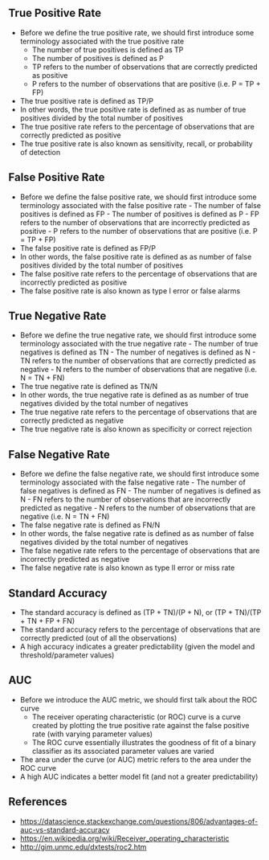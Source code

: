 ## True Positive Rate
- Before we define the true positive rate, we should first introduce some terminology associated with the true positive rate
	- The number of true positives is defined as TP
	- The number of positives is defined as P
	- TP refers to the number of observations that are correctly predicted as positive
	- P refers to the number of observations that are positive (i.e. P = TP + FP)
- The true positive rate is defined as TP/P
- In other words, the true positive rate is defined as as number of true positives divided by the total number of positives
- The true positive rate refers to the percentage of observations that are correctly predicted as positive
- The true positive rate is also known as sensitivity, recall, or probability of detection

## False Positive Rate
- Before we define the false positive rate, we should first introduce some terminology associated with the false positive rate
        - The number of false positives is defined as FP
        - The number of positives is defined as P
        - FP refers to the number of observations that are incorrectly predicted as positive
        - P refers to the number of observations that are positive (i.e. P = TP + FP)
- The false positive rate is defined as FP/P
- In other words, the false positive rate is defined as as number of false positives divided by the total number of positives
- The false positive rate refers to the percentage of observations that are incorrectly predicted as positive
- The false positive rate is also known as type I error or false alarms

## True Negative Rate
- Before we define the true negative rate, we should first introduce some terminology associated with the true negative rate
        - The number of true negatives is defined as TN
        - The number of negatives is defined as N
        - TN refers to the number of observations that are correctly predicted as negative
        - N refers to the number of observations that are negative (i.e. N = TN + FN)
- The true negative rate is defined as TN/N
- In other words, the true negative rate is defined as as number of true negatives divided by the total number of negatives
- The true negative rate refers to the percentage of observations that are correctly predicted as negative
- The true negative rate is also known as specificity or correct rejection

## False Negative Rate
- Before we define the false negative rate, we should first introduce some terminology associated with the false negative rate
        - The number of false negatives is defined as FN
        - The number of negatives is defined as N
        - FN refers to the number of observations that are incorrectly predicted as negative
        - N refers to the number of observations that are negative (i.e. N = TN + FN)
- The false negative rate is defined as FN/N
- In other words, the false negative rate is defined as as number of false negatives divided by the total number of negatives
- The false negative rate refers to the percentage of observations that are incorrectly predicted as negative
- The false negative rate is also known as type II error or miss rate

## Standard Accuracy
- The standard accuracy is defined as (TP + TN)/(P + N), or (TP + TN)/(TP + TN + FP + FN)
- The standard accuracy refers to the percentage of observations that are correctly predicted (out of all the observations)
- A high accuracy indicates a greater predictability (given the model and threshold/parameter values)

## AUC
- Before we introduce the AUC metric, we should first talk about the ROC curve
	- The receiver operating characteristic (or ROC) curve is a curve created by plotting the true positive rate against the false positive rate (with varying parameter values)
	- The ROC curve essentially illustrates the goodness of fit of a binary classifier as its associated parameter values are varied 
- The area under the curve (or AUC) metric refers to the area under the ROC curve
- A high AUC indicates a better model fit (and not a greater predictability)

## References
- https://datascience.stackexchange.com/questions/806/advantages-of-auc-vs-standard-accuracy
- https://en.wikipedia.org/wiki/Receiver_operating_characteristic
- http://gim.unmc.edu/dxtests/roc2.htm
